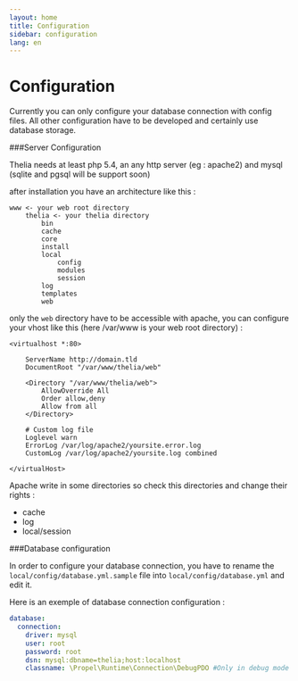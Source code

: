 ```yaml
---
layout: home
title: Configuration
sidebar: configuration
lang: en
---
```


<div class="page-header">
    <h1>Configuration</h1>
</div>

Currently you can only configure your database connection with config files. All other configuration have to be developed and certainly use database storage.

###Server Configuration

Thelia needs at least php 5.4, an any http server (eg : apache2) and mysql (sqlite and pgsql will be support soon)

after installation you have an architecture like this :

```
www <- your web root directory
    thelia <- your thelia directory
        bin
        cache
        core
        install
        local
            config
            modules
            session
        log
        templates
        web
```


only the ```web``` directory have to be accessible with apache, you can configure your vhost like this (here /var/www is your web root directory) :

```
<virtualhost *:80>

	ServerName http://domain.tld
	DocumentRoot "/var/www/thelia/web"

	<Directory "/var/www/thelia/web">
	    AllowOverride All
        Order allow,deny
        Allow from all
	</Directory>

	# Custom log file
    Loglevel warn
    ErrorLog /var/log/apache2/yoursite.error.log
    CustomLog /var/log/apache2/yoursite.log combined

</virtualHost>

```


Apache write in some directories so check this directories and change their rights :

* cache
* log
* local/session



###Database configuration

In order to configure your database connection, you have to rename the ```local/config/database.yml.sample``` file into ```local/config/database.yml``` and edit it.

Here is an exemple of database connection configuration :

``` yaml
database:
  connection:
    driver: mysql
    user: root
    password: root
    dsn: mysql:dbname=thelia;host:localhost
    classname: \Propel\Runtime\Connection\DebugPDO #Only in debug mode and if you want all query debug information
```

